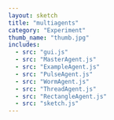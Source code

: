 ```yaml
---
layout: sketch
title: "multiagents"
category: "Experiment"
thumb_name: "thumb.jpg"
includes:
  - src: "gui.js"
  - src: "MasterAgent.js"
  - src: "ExampleAgent.js"
  - src: "PulseAgent.js"
  - src: "WormAgent.js"
  - src: "ThreadAgent.js"
  - src: "RectangleAgent.js"
  - src: "sketch.js"
---
```


<!--

  You can change the title, category and thumb as you like
  (just make sure the folder contain a jpg for the thumb with the correct name)
  Do not change the first line "layout: sketch"

  If you need to customize this html page:
    1) delete the line "layout: sketch"
    2) copy the content of "/_layouts/sketch.html" below.
    Make sure to leave one line of space between the markup above and the html code

-->